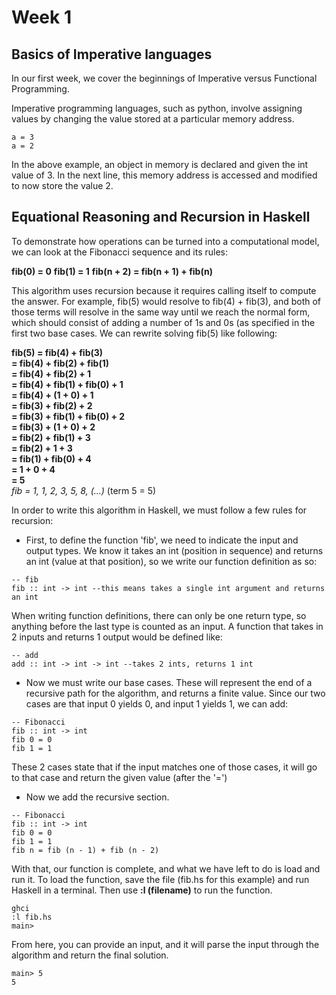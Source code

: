 # Week 1
## Basics of Imperative languages
In our first week, we cover the beginnings of Imperative versus Functional Programming.

Imperative programming languages, such as python, involve assigning values by changing the value stored at a particular memory address.
```
a = 3
a = 2
```
In the above example, an object in memory is declared and given the int value of 3. In the next line, this memory address is accessed and modified to now store the value 2.
## Equational Reasoning and Recursion in Haskell
To demonstrate how operations can be turned into a computational model, we can look at the Fibonacci sequence and its rules:

**fib(0) = 0**
**fib(1) = 1**
**fib(n + 2) = fib(n + 1) + fib(n)**

This algorithm uses recursion because it requires calling itself to compute the answer. For example, fib(5) would resolve to fib(4) + fib(3), and both of those terms will resolve in the same way until we reach the normal form, which should consist of adding a number of 1s and 0s (as specified in the first two base cases. We can rewrite solving fib(5) like following:

**fib(5) = fib(4) + fib(3)**<br/>
       **= fib(4) + fib(2) + fib(1)**<br/>
       **= fib(4) + fib(2) + 1**<br/>
       **= fib(4) + fib(1) + fib(0) + 1**<br/>
       **= fib(4) + (1 + 0) + 1**<br/>
       **= fib(3) + fib(2) + 2**<br/>
       **= fib(3) + fib(1) + fib(0) + 2**<br/>
       **= fib(3) + (1 + 0) + 2**<br/>
       **= fib(2) + fib(1) + 3**<br/>
       **= fib(2) + 1 + 3**<br/>
       **= fib(1) + fib(0) + 4**<br/>
       **= 1 + 0 + 4**<br/>
       **= 5**<br/>
*fib = 1, 1, 2, 3, 5, 8, (...)* (term 5 = 5)

In order to write this algorithm in Haskell, we must follow a few rules for recursion:

* First, to define the function 'fib', we need to indicate the input and output types. We know it takes an int (position in sequence) and returns an int (value at that position), so we write our function definition as so:

```
-- fib
fib :: int -> int --this means takes a single int argument and returns an int
```
When writing function definitions, there can only be one return type, so anything before the last type is counted as an input. A function that takes in 2 inputs and returns 1 output would be defined like:
```
-- add
add :: int -> int -> int --takes 2 ints, returns 1 int
```
* Now we must write our base cases. These will represent the end of a recursive path for the algorithm, and returns a finite value. Since our two cases are that input 0 yields 0, and input 1 yields 1, we can add:

```
-- Fibonacci
fib :: int -> int
fib 0 = 0
fib 1 = 1
```
These 2 cases state that if the input matches one of those cases, it will go to that case and return the given value (after the '=')

* Now we add the recursive section.
```
-- Fibonacci
fib :: int -> int
fib 0 = 0
fib 1 = 1
fib n = fib (n - 1) + fib (n - 2)
```

With that, our function is complete, and what we have left to do is load and run it. To load the function, save the file (fib.hs for this example) and run Haskell in a terminal. Then use **:l (filename)** to run the function.
```
ghci
:l fib.hs
main>
```
From here, you can provide an input, and it will parse the input through the algorithm and return the final solution.
```
main> 5
5
```
